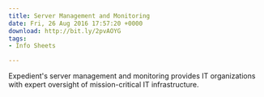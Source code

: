 ```yaml
---
title: Server Management and Monitoring
date: Fri, 26 Aug 2016 17:57:20 +0000
download: http://bit.ly/2pvAOYG
tags:
- Info Sheets

---
```

Expedient's server management and monitoring provides IT organizations with expert oversight of mission-critical IT infrastructure.